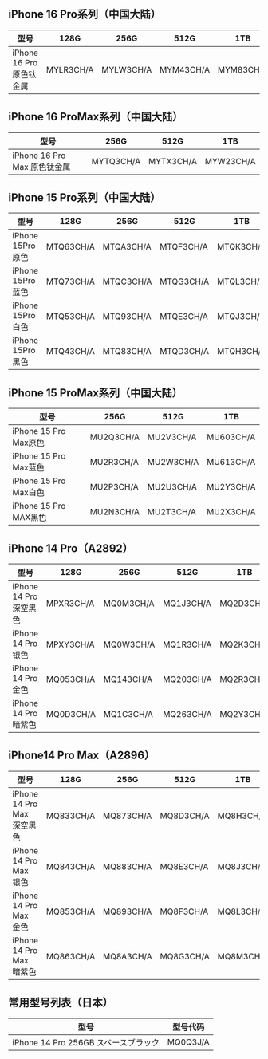 ## iPhone 16 Pro系列（中国大陆）

| 型号                  | 128G      | 256G      | 512G      | 1TB       |
|---------------------|-----------|-----------|-----------|-----------|
| iPhone 16 Pro 原色钛金属 | MYLR3CH/A | MYLW3CH/A | MYM43CH/A | MYM83CH/A |

## iPhone 16 ProMax系列（中国大陆）

| 型号                      | 256G      | 512G      | 1TB       |
|-------------------------|-----------|-----------|-----------|
| iPhone 16 Pro Max 原色钛金属 | MYTQ3CH/A | MYTX3CH/A | MYW23CH/A |

## iPhone 15 Pro系列（中国大陆）

| 型号              | 128G      | 256G      | 	512G     | 1TB       |
|-----------------|-----------|-----------|-----------|-----------|
| iPhone 15Pro 原色 | MTQ63CH/A | MTQA3CH/A | MTQF3CH/A | MTQK3CH/A |
| iPhone 15Pro 蓝色 | MTQ73CH/A | MTQC3CH/A | MTQG3CH/A | MTQL3CH/A |
| iPhone 15Pro 白色 | MTQ53CH/A | MTQ93CH/A | MTQE3CH/A | MTQJ3CH/A |
| iPhone 15Pro 黑色 | MTQ43CH/A | MTQ83CH/A | MTQD3CH/A | MTQH3CH/A |

## iPhone 15 ProMax系列（中国大陆）

| 型号                  | 256G      | 512G      | 1TB       |
|---------------------|-----------|-----------|-----------|
| iPhone 15 Pro Max原色 | MU2Q3CH/A | MU2V3CH/A | MU603CH/A |
| iPhone 15 Pro Max蓝色 | MU2R3CH/A | MU2W3CH/A | MU613CH/A |
| iPhone 15 Pro Max白色 | MU2P3CH/A | MU2U3CH/A | MU2Y3CH/A | 
| iPhone 15 Pro MAX黑色 | MU2N3CH/A | MU2T3CH/A | MU2X3CH/A |

## iPhone 14 Pro（A2892）

| 型号                 | 128G      | 256G      | 512G      | 1TB       |
|--------------------|-----------|-----------|-----------|-----------|
| iPhone 14 Pro 深空黑色 | MPXR3CH/A | MQ0M3CH/A | MQ1J3CH/A | MQ2D3CH/A |
| iPhone 14 Pro 银色   | MPXY3CH/A | MQ0W3CH/A | MQ1R3CH/A | MQ2K3CH/A |
| iPhone 14 Pro 金色   | MQ053CH/A | MQ143CH/A | MQ203CH/A | MQ2R3CH/A |
| iPhone 14 Pro 暗紫色  | MQ0D3CH/A | MQ1C3CH/A | MQ263CH/A | MQ2Y3CH/A |

## iPhone14 Pro Max（A2896）

| 型号                     | 128G      | 256G      | 512G      | 1TB       |
|------------------------|-----------|-----------|-----------|-----------|
| iPhone 14 Pro Max 深空黑色 | MQ833CH/A | MQ873CH/A | MQ8D3CH/A | MQ8H3CH/A |
| iPhone 14 Pro Max 银色   | MQ843CH/A | MQ883CH/A | MQ8E3CH/A | MQ8J3CH/A |
| iPhone 14 Pro Max 金色   | MQ853CH/A | MQ893CH/A | MQ8F3CH/A | MQ8L3CH/A |
| iPhone 14 Pro Max 暗紫色  | MQ863CH/A | MQ8A3CH/A | MQ8G3CH/A | MQ8M3CH/A |

## 常用型号列表（日本）

| 型号                           | 型号代码     |
|------------------------------|----------|
| iPhone 14 Pro 256GB スペースブラック | MQ0Q3J/A |



